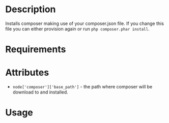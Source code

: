 Description
===========

Installs composer making use of your composer.json file. If you change this file you can either provision again or run `php composer.phar install`.

Requirements
============

Attributes
==========

* `node['composer']['base_path']` - the path where composer will be download to and installed.

Usage
=====
